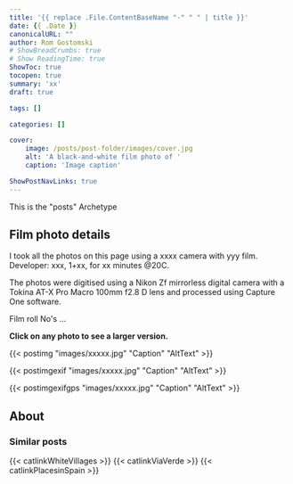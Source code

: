 ```yaml
---
title: '{{ replace .File.ContentBaseName "-" " " | title }}'
date: {{ .Date }}
canonicalURL: ""
author: Rom Gostomski
# ShowBreadCrumbs: true
# Show ReadingTime: true
ShowToc: true
tocopen: true
summary: 'xx'
draft: true

tags: []

categories: []

cover:
    image: /posts/post-folder/images/cover.jpg
    alt: 'A black-and-white film photo of '
    caption: 'Image caption'

ShowPostNavLinks: true
---
```

This is the "posts" Archetype

## Film photo details

I took all the photos on this page using a xxxx camera with yyy film. Developer: xxx, 1+xx, for xx minutes @20C.

The photos were digitised using a Nikon Zf mirrorless digital camera with a Tokina AT-X Pro Macro 100mm f2.8 D lens and processed using Capture One software.

Film roll No's ...

**Click on any photo to see a larger version.**

{{< postimg "images/xxxxx.jpg" 
"Caption" 
"AltText" >}}

{{< postimgexif "images/xxxxx.jpg" 
"Caption" 
"AltText" >}}

{{< postimgexifgps "images/xxxxx.jpg" 
"Caption" 
"AltText" >}}

## About

### Similar posts

{{< catlinkWhiteVillages >}}
{{< catlinkViaVerde >}}
{{< catlinkPlacesinSpain >}}